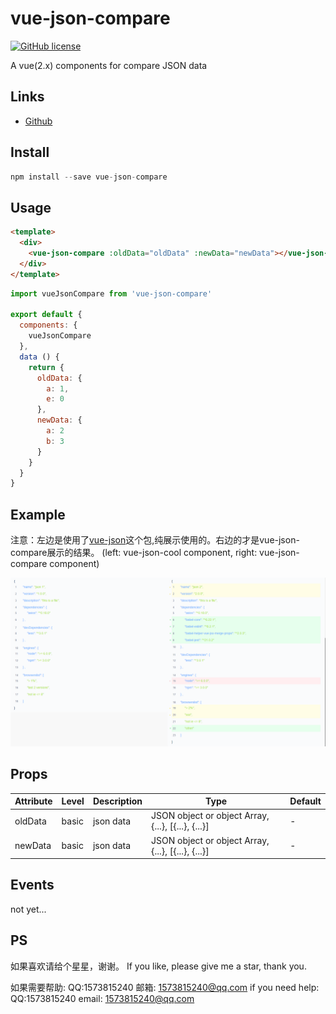 # vue-json-compare

[![GitHub license](https://img.shields.io/badge/license-MIT-blue.svg)](https://github.com/5SSS/vue-json-compare)

A vue(2.x) components for compare JSON data

## Links

- [Github](https://github.com/5SSS/vue-json-compare)

## Install

```js
npm install --save vue-json-compare
```

## Usage

```html
<template>
  <div>
    <vue-json-compare :oldData="oldData" :newData="newData"></vue-json-compare>
  </div>
</template>
```

```js
import vueJsonCompare from 'vue-json-compare'

export default {
  components: {
    vueJsonCompare
  },
  data () {
    return {
      oldData: {
        a: 1,
        e: 0
      },
      newData: {
        a: 2
        b: 3
      }
    }
  }
}
```

## Example

注意：左边是使用了[vue-json](https://github.com/5SSS/vue-json)这个包,纯展示使用的。右边的才是vue-json-compare展示的结果。
(left: vue-json-cool component, right: vue-json-compare component)

![示例](./img/compare.png)

## Props

| Attribute | Level | Description | Type | Default |
|-------- |-------- |-------- |-------- | -------- |
| oldData | basic | json data | JSON object or object Array, {...}, [{...}, {...}] | - |
| newData | basic | json data | JSON object or object Array, {...}, [{...}, {...}] | - |

## Events

not yet...

## PS

如果喜欢请给个星星，谢谢。
If you like, please give me a star, thank you.

如果需要帮助: QQ:1573815240 邮箱: 1573815240@qq.com
if you need help: QQ:1573815240 email: 1573815240@qq.com